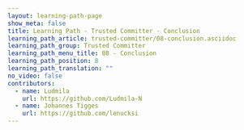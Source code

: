 ```yaml
---
layout: learning-path-page
show_meta: false
title: Learning Path - Trusted Committer - Conclusion
learning_path_article: trusted-committer/08-conclusion.asciidoc
learning_path_group: Trusted Committer
learning_path_menu_title: 08 - Conclusion
learning_path_position: 8
learning_path_translation: ""
no_video: false
contributors:
  - name: Ludmila
    url: https://github.com/Ludmila-N
  - name: Johannes Tigges
    url: https://github.com/lenucksi
---
```

<!--- This file autogenerated from https://github.com/InnerSourceCommons/InnerSourceLearningPath/blob/master/scripts -->